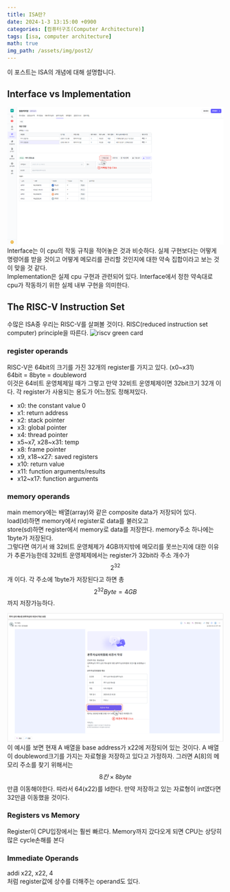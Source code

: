 ```yaml
---
title: ISA란?
date: 2024-1-3 13:15:00 +0900
categories: [컴퓨터구조(Computer Architecture)]
tags: [isa, computer architecture]
math: true
img_path: /assets/img/post2/
---
```


이 포스트는 ISA의 개념에 대해 설명합니다.  

## Interface vs Implementation
![interface vs implementation](1.png)
Interface는 이 cpu의 작동 규칙을 적어놓은 것과 비슷하다. 실제 구현보다는 어떻게 명령어를 받을 것이고 어떻게 메모리를 관리할 것인지에 대한 약속 집합이라고 보는 것이 맞을 것 같다.  
Implementation은 실제 cpu 구현과 관련되어 있다. Interface에서 정한 약속대로 cpu가 작동하기 위한 실제 내부 구현을 의미한다. 

## The RISC-V Instruction Set
수많은 ISA중 우리는 RISC-V를 살펴볼 것이다. RISC(reduced instruction set computer) principle을 따른다. 
![riscv green card](2.png)

### register operands
RISC-V은 64bit의 크기를 가진 32개의 register를 가지고 있다. (x0~x31)  
64bit = 8byte = doubleword  
이것은 64비트 운영체제일 때가 그렇고 만약 32비트 운영체제이면 32bit크기 32개 이다.
각 register가 사용되는 용도가 어느정도 정해져있다.  
- x0: the constant value 0
- x1: return address
- x2: stack pointer
- x3: global pointer
- x4: thread pointer
- x5~x7, x28~x31: temp
- x8: frame pointer
- x9, x18~x27: saved registers
- x10: return value
- x11: function arguments/results
- x12~x17: function arguments

### memory operands
main memory에는 배열(array)와 같은 composite data가 저장되어 있다.  
load(ld)하면 memory에서 register로 data를 불러오고  
store(sd)하면 register에서 memory로 data를 저장한다. 
memory주소 하나에는 1byte가 저장된다.  
그렇다면 여기서 왜 32비트 운영체제가 4GB까지밖에 메모리를 못쓰는지에 대한 이유가 추론가능한데 32비트 운영체제에서는 register가 32bit라 주소 개수가 $$2^{32}$$개 이다. 각 주소에 1byte가 저장된다고 하면 총 $$2^{32}Byte = 4GB$$까지 저장가능하다.

![memory operand example](3.png)
이 예시를 보면 현재 A 배열을 base address가 x22에 저장되어 있는 것이다. A 배열이 doubleword크기를 가지는 자료형을 저장하고 있다고 가정하자. 그러면 A[8]의 메모리 주소를 찾기 위해서는 $$8칸\times 8byte$$만큼 이동해야한다. 따라서 64(x22)를 ld한다. 만약 저장하고 있는 자료형이 int였다면 32만큼 이동했을 것이다.

### Registers vs Memory
Register이 CPU입장에서는 훨씬 빠르다. Memory까지 갔다오게 되면 CPU는 상당히 많은 cycle손해를 본다

### Immediate Operands
addi x22, x22, 4  
처럼 register값에 상수를 더해주는 operand도 있다.

